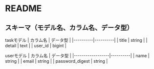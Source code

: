 # README

## スキーマ（モデル名、カラム名、データ型）

taskモデル
|  カラム名  |  データ型  |
|----------|----------|
|  title   |  string  |
|  detail  |  text    |
|  user_id |  bigint  |


userモデル
|  カラム名          |  データ型  |
|------------------|----------|
|  name            |  string  |
|  email           |  string  |
|  password_digest |  string  |

